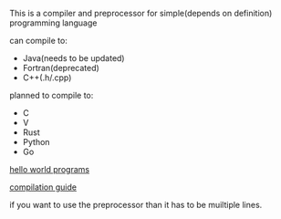 This is a compiler and preprocessor for simple(depends on definition) programming language

can compile to:
* Java(needs to be updated)
* Fortran(deprecated)
* C++(.h/.cpp)

planned to compile to:
* C
* V
* Rust
* Python
* Go

[hello world programs](https://github.com/Melthen-bor/Auris_compiler/wiki/Hello-world)

[compilation guide](https://github.com/Melthen-bor/Auris_compiler/wiki/compiler-flags)

if you want to use the preprocessor than it has to be muiltiple lines.
